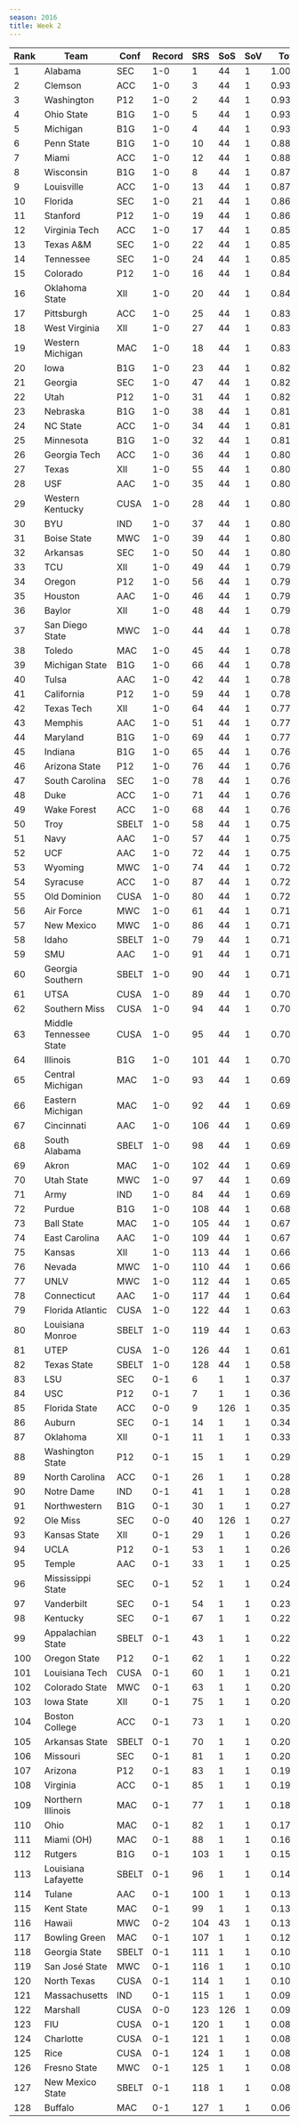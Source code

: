 ```yaml
---
season: 2016
title: Week 2
---
```

<table class="display"><thead><tr><th>Rank</th><th>Team</th><th>Conf</th><th>Record</th><th>SRS</th><th>SoS</th><th>SoV</th><th>Total</th></tr></thead><tbody>
<tr><td>1</td><td>Alabama</td><td>SEC</td><td>1-0</td><td>1</td><td>44</td><td>1</td><td>1.00000</td></tr>
<tr><td>2</td><td>Clemson</td><td>ACC</td><td>1-0</td><td>3</td><td>44</td><td>1</td><td>0.93905</td></tr>
<tr><td>3</td><td>Washington</td><td>P12</td><td>1-0</td><td>2</td><td>44</td><td>1</td><td>0.93440</td></tr>
<tr><td>4</td><td>Ohio State</td><td>B1G</td><td>1-0</td><td>5</td><td>44</td><td>1</td><td>0.93109</td></tr>
<tr><td>5</td><td>Michigan</td><td>B1G</td><td>1-0</td><td>4</td><td>44</td><td>1</td><td>0.93014</td></tr>
<tr><td>6</td><td>Penn State</td><td>B1G</td><td>1-0</td><td>10</td><td>44</td><td>1</td><td>0.88329</td></tr>
<tr><td>7</td><td>Miami</td><td>ACC</td><td>1-0</td><td>12</td><td>44</td><td>1</td><td>0.88237</td></tr>
<tr><td>8</td><td>Wisconsin</td><td>B1G</td><td>1-0</td><td>8</td><td>44</td><td>1</td><td>0.87578</td></tr>
<tr><td>9</td><td>Louisville</td><td>ACC</td><td>1-0</td><td>13</td><td>44</td><td>1</td><td>0.87107</td></tr>
<tr><td>10</td><td>Florida</td><td>SEC</td><td>1-0</td><td>21</td><td>44</td><td>1</td><td>0.86278</td></tr>
<tr><td>11</td><td>Stanford</td><td>P12</td><td>1-0</td><td>19</td><td>44</td><td>1</td><td>0.86262</td></tr>
<tr><td>12</td><td>Virginia Tech</td><td>ACC</td><td>1-0</td><td>17</td><td>44</td><td>1</td><td>0.85877</td></tr>
<tr><td>13</td><td>Texas A&M</td><td>SEC</td><td>1-0</td><td>22</td><td>44</td><td>1</td><td>0.85735</td></tr>
<tr><td>14</td><td>Tennessee</td><td>SEC</td><td>1-0</td><td>24</td><td>44</td><td>1</td><td>0.85409</td></tr>
<tr><td>15</td><td>Colorado</td><td>P12</td><td>1-0</td><td>16</td><td>44</td><td>1</td><td>0.84735</td></tr>
<tr><td>16</td><td>Oklahoma State</td><td>XII</td><td>1-0</td><td>20</td><td>44</td><td>1</td><td>0.84504</td></tr>
<tr><td>17</td><td>Pittsburgh</td><td>ACC</td><td>1-0</td><td>25</td><td>44</td><td>1</td><td>0.83495</td></tr>
<tr><td>18</td><td>West Virginia</td><td>XII</td><td>1-0</td><td>27</td><td>44</td><td>1</td><td>0.83450</td></tr>
<tr><td>19</td><td>Western Michigan</td><td>MAC</td><td>1-0</td><td>18</td><td>44</td><td>1</td><td>0.83025</td></tr>
<tr><td>20</td><td>Iowa</td><td>B1G</td><td>1-0</td><td>23</td><td>44</td><td>1</td><td>0.82724</td></tr>
<tr><td>21</td><td>Georgia</td><td>SEC</td><td>1-0</td><td>47</td><td>44</td><td>1</td><td>0.82572</td></tr>
<tr><td>22</td><td>Utah</td><td>P12</td><td>1-0</td><td>31</td><td>44</td><td>1</td><td>0.82045</td></tr>
<tr><td>23</td><td>Nebraska</td><td>B1G</td><td>1-0</td><td>38</td><td>44</td><td>1</td><td>0.81898</td></tr>
<tr><td>24</td><td>NC State</td><td>ACC</td><td>1-0</td><td>34</td><td>44</td><td>1</td><td>0.81633</td></tr>
<tr><td>25</td><td>Minnesota</td><td>B1G</td><td>1-0</td><td>32</td><td>44</td><td>1</td><td>0.81424</td></tr>
<tr><td>26</td><td>Georgia Tech</td><td>ACC</td><td>1-0</td><td>36</td><td>44</td><td>1</td><td>0.80991</td></tr>
<tr><td>27</td><td>Texas</td><td>XII</td><td>1-0</td><td>55</td><td>44</td><td>1</td><td>0.80979</td></tr>
<tr><td>28</td><td>USF</td><td>AAC</td><td>1-0</td><td>35</td><td>44</td><td>1</td><td>0.80817</td></tr>
<tr><td>29</td><td>Western Kentucky</td><td>CUSA</td><td>1-0</td><td>28</td><td>44</td><td>1</td><td>0.80605</td></tr>
<tr><td>30</td><td>BYU</td><td>IND</td><td>1-0</td><td>37</td><td>44</td><td>1</td><td>0.80350</td></tr>
<tr><td>31</td><td>Boise State</td><td>MWC</td><td>1-0</td><td>39</td><td>44</td><td>1</td><td>0.80320</td></tr>
<tr><td>32</td><td>Arkansas</td><td>SEC</td><td>1-0</td><td>50</td><td>44</td><td>1</td><td>0.80191</td></tr>
<tr><td>33</td><td>TCU</td><td>XII</td><td>1-0</td><td>49</td><td>44</td><td>1</td><td>0.79958</td></tr>
<tr><td>34</td><td>Oregon</td><td>P12</td><td>1-0</td><td>56</td><td>44</td><td>1</td><td>0.79742</td></tr>
<tr><td>35</td><td>Houston</td><td>AAC</td><td>1-0</td><td>46</td><td>44</td><td>1</td><td>0.79722</td></tr>
<tr><td>36</td><td>Baylor</td><td>XII</td><td>1-0</td><td>48</td><td>44</td><td>1</td><td>0.79475</td></tr>
<tr><td>37</td><td>San Diego State</td><td>MWC</td><td>1-0</td><td>44</td><td>44</td><td>1</td><td>0.78972</td></tr>
<tr><td>38</td><td>Toledo</td><td>MAC</td><td>1-0</td><td>45</td><td>44</td><td>1</td><td>0.78673</td></tr>
<tr><td>39</td><td>Michigan State</td><td>B1G</td><td>1-0</td><td>66</td><td>44</td><td>1</td><td>0.78507</td></tr>
<tr><td>40</td><td>Tulsa</td><td>AAC</td><td>1-0</td><td>42</td><td>44</td><td>1</td><td>0.78405</td></tr>
<tr><td>41</td><td>California</td><td>P12</td><td>1-0</td><td>59</td><td>44</td><td>1</td><td>0.78146</td></tr>
<tr><td>42</td><td>Texas Tech</td><td>XII</td><td>1-0</td><td>64</td><td>44</td><td>1</td><td>0.77713</td></tr>
<tr><td>43</td><td>Memphis</td><td>AAC</td><td>1-0</td><td>51</td><td>44</td><td>1</td><td>0.77472</td></tr>
<tr><td>44</td><td>Maryland</td><td>B1G</td><td>1-0</td><td>69</td><td>44</td><td>1</td><td>0.77090</td></tr>
<tr><td>45</td><td>Indiana</td><td>B1G</td><td>1-0</td><td>65</td><td>44</td><td>1</td><td>0.76994</td></tr>
<tr><td>46</td><td>Arizona State</td><td>P12</td><td>1-0</td><td>76</td><td>44</td><td>1</td><td>0.76626</td></tr>
<tr><td>47</td><td>South Carolina</td><td>SEC</td><td>1-0</td><td>78</td><td>44</td><td>1</td><td>0.76468</td></tr>
<tr><td>48</td><td>Duke</td><td>ACC</td><td>1-0</td><td>71</td><td>44</td><td>1</td><td>0.76365</td></tr>
<tr><td>49</td><td>Wake Forest</td><td>ACC</td><td>1-0</td><td>68</td><td>44</td><td>1</td><td>0.76164</td></tr>
<tr><td>50</td><td>Troy</td><td>SBELT</td><td>1-0</td><td>58</td><td>44</td><td>1</td><td>0.75931</td></tr>
<tr><td>51</td><td>Navy</td><td>AAC</td><td>1-0</td><td>57</td><td>44</td><td>1</td><td>0.75447</td></tr>
<tr><td>52</td><td>UCF</td><td>AAC</td><td>1-0</td><td>72</td><td>44</td><td>1</td><td>0.75276</td></tr>
<tr><td>53</td><td>Wyoming</td><td>MWC</td><td>1-0</td><td>74</td><td>44</td><td>1</td><td>0.72919</td></tr>
<tr><td>54</td><td>Syracuse</td><td>ACC</td><td>1-0</td><td>87</td><td>44</td><td>1</td><td>0.72286</td></tr>
<tr><td>55</td><td>Old Dominion</td><td>CUSA</td><td>1-0</td><td>80</td><td>44</td><td>1</td><td>0.72048</td></tr>
<tr><td>56</td><td>Air Force</td><td>MWC</td><td>1-0</td><td>61</td><td>44</td><td>1</td><td>0.71903</td></tr>
<tr><td>57</td><td>New Mexico</td><td>MWC</td><td>1-0</td><td>86</td><td>44</td><td>1</td><td>0.71541</td></tr>
<tr><td>58</td><td>Idaho</td><td>SBELT</td><td>1-0</td><td>79</td><td>44</td><td>1</td><td>0.71338</td></tr>
<tr><td>59</td><td>SMU</td><td>AAC</td><td>1-0</td><td>91</td><td>44</td><td>1</td><td>0.71112</td></tr>
<tr><td>60</td><td>Georgia Southern</td><td>SBELT</td><td>1-0</td><td>90</td><td>44</td><td>1</td><td>0.71022</td></tr>
<tr><td>61</td><td>UTSA</td><td>CUSA</td><td>1-0</td><td>89</td><td>44</td><td>1</td><td>0.70904</td></tr>
<tr><td>62</td><td>Southern Miss</td><td>CUSA</td><td>1-0</td><td>94</td><td>44</td><td>1</td><td>0.70458</td></tr>
<tr><td>63</td><td>Middle Tennessee State</td><td>CUSA</td><td>1-0</td><td>95</td><td>44</td><td>1</td><td>0.70227</td></tr>
<tr><td>64</td><td>Illinois</td><td>B1G</td><td>1-0</td><td>101</td><td>44</td><td>1</td><td>0.70129</td></tr>
<tr><td>65</td><td>Central Michigan</td><td>MAC</td><td>1-0</td><td>93</td><td>44</td><td>1</td><td>0.69940</td></tr>
<tr><td>66</td><td>Eastern Michigan</td><td>MAC</td><td>1-0</td><td>92</td><td>44</td><td>1</td><td>0.69571</td></tr>
<tr><td>67</td><td>Cincinnati</td><td>AAC</td><td>1-0</td><td>106</td><td>44</td><td>1</td><td>0.69483</td></tr>
<tr><td>68</td><td>South Alabama</td><td>SBELT</td><td>1-0</td><td>98</td><td>44</td><td>1</td><td>0.69197</td></tr>
<tr><td>69</td><td>Akron</td><td>MAC</td><td>1-0</td><td>102</td><td>44</td><td>1</td><td>0.69161</td></tr>
<tr><td>70</td><td>Utah State</td><td>MWC</td><td>1-0</td><td>97</td><td>44</td><td>1</td><td>0.69084</td></tr>
<tr><td>71</td><td>Army</td><td>IND</td><td>1-0</td><td>84</td><td>44</td><td>1</td><td>0.69061</td></tr>
<tr><td>72</td><td>Purdue</td><td>B1G</td><td>1-0</td><td>108</td><td>44</td><td>1</td><td>0.68687</td></tr>
<tr><td>73</td><td>Ball State</td><td>MAC</td><td>1-0</td><td>105</td><td>44</td><td>1</td><td>0.67865</td></tr>
<tr><td>74</td><td>East Carolina</td><td>AAC</td><td>1-0</td><td>109</td><td>44</td><td>1</td><td>0.67710</td></tr>
<tr><td>75</td><td>Kansas</td><td>XII</td><td>1-0</td><td>113</td><td>44</td><td>1</td><td>0.66857</td></tr>
<tr><td>76</td><td>Nevada</td><td>MWC</td><td>1-0</td><td>110</td><td>44</td><td>1</td><td>0.66746</td></tr>
<tr><td>77</td><td>UNLV</td><td>MWC</td><td>1-0</td><td>112</td><td>44</td><td>1</td><td>0.65965</td></tr>
<tr><td>78</td><td>Connecticut</td><td>AAC</td><td>1-0</td><td>117</td><td>44</td><td>1</td><td>0.64985</td></tr>
<tr><td>79</td><td>Florida Atlantic</td><td>CUSA</td><td>1-0</td><td>122</td><td>44</td><td>1</td><td>0.63762</td></tr>
<tr><td>80</td><td>Louisiana Monroe</td><td>SBELT</td><td>1-0</td><td>119</td><td>44</td><td>1</td><td>0.63325</td></tr>
<tr><td>81</td><td>UTEP</td><td>CUSA</td><td>1-0</td><td>126</td><td>44</td><td>1</td><td>0.61636</td></tr>
<tr><td>82</td><td>Texas State</td><td>SBELT</td><td>1-0</td><td>128</td><td>44</td><td>1</td><td>0.58275</td></tr>
<tr><td>83</td><td>LSU</td><td>SEC</td><td>0-1</td><td>6</td><td>1</td><td>1</td><td>0.37467</td></tr>
<tr><td>84</td><td>USC</td><td>P12</td><td>0-1</td><td>7</td><td>1</td><td>1</td><td>0.36575</td></tr>
<tr><td>85</td><td>Florida State</td><td>ACC</td><td>0-0</td><td>9</td><td>126</td><td>1</td><td>0.35291</td></tr>
<tr><td>86</td><td>Auburn</td><td>SEC</td><td>0-1</td><td>14</td><td>1</td><td>1</td><td>0.34172</td></tr>
<tr><td>87</td><td>Oklahoma</td><td>XII</td><td>0-1</td><td>11</td><td>1</td><td>1</td><td>0.33657</td></tr>
<tr><td>88</td><td>Washington State</td><td>P12</td><td>0-1</td><td>15</td><td>1</td><td>1</td><td>0.29899</td></tr>
<tr><td>89</td><td>North Carolina</td><td>ACC</td><td>0-1</td><td>26</td><td>1</td><td>1</td><td>0.28695</td></tr>
<tr><td>90</td><td>Notre Dame</td><td>IND</td><td>0-1</td><td>41</td><td>1</td><td>1</td><td>0.28037</td></tr>
<tr><td>91</td><td>Northwestern</td><td>B1G</td><td>0-1</td><td>30</td><td>1</td><td>1</td><td>0.27687</td></tr>
<tr><td>92</td><td>Ole Miss</td><td>SEC</td><td>0-0</td><td>40</td><td>126</td><td>1</td><td>0.27674</td></tr>
<tr><td>93</td><td>Kansas State</td><td>XII</td><td>0-1</td><td>29</td><td>1</td><td>1</td><td>0.26556</td></tr>
<tr><td>94</td><td>UCLA</td><td>P12</td><td>0-1</td><td>53</td><td>1</td><td>1</td><td>0.26193</td></tr>
<tr><td>95</td><td>Temple</td><td>AAC</td><td>0-1</td><td>33</td><td>1</td><td>1</td><td>0.25370</td></tr>
<tr><td>96</td><td>Mississippi State</td><td>SEC</td><td>0-1</td><td>52</td><td>1</td><td>1</td><td>0.24711</td></tr>
<tr><td>97</td><td>Vanderbilt</td><td>SEC</td><td>0-1</td><td>54</td><td>1</td><td>1</td><td>0.23690</td></tr>
<tr><td>98</td><td>Kentucky</td><td>SEC</td><td>0-1</td><td>67</td><td>1</td><td>1</td><td>0.22671</td></tr>
<tr><td>99</td><td>Appalachian State</td><td>SBELT</td><td>0-1</td><td>43</td><td>1</td><td>1</td><td>0.22582</td></tr>
<tr><td>100</td><td>Oregon State</td><td>P12</td><td>0-1</td><td>62</td><td>1</td><td>1</td><td>0.22019</td></tr>
<tr><td>101</td><td>Louisiana Tech</td><td>CUSA</td><td>0-1</td><td>60</td><td>1</td><td>1</td><td>0.21501</td></tr>
<tr><td>102</td><td>Colorado State</td><td>MWC</td><td>0-1</td><td>63</td><td>1</td><td>1</td><td>0.20675</td></tr>
<tr><td>103</td><td>Iowa State</td><td>XII</td><td>0-1</td><td>75</td><td>1</td><td>1</td><td>0.20397</td></tr>
<tr><td>104</td><td>Boston College</td><td>ACC</td><td>0-1</td><td>73</td><td>1</td><td>1</td><td>0.20298</td></tr>
<tr><td>105</td><td>Arkansas State</td><td>SBELT</td><td>0-1</td><td>70</td><td>1</td><td>1</td><td>0.20157</td></tr>
<tr><td>106</td><td>Missouri</td><td>SEC</td><td>0-1</td><td>81</td><td>1</td><td>1</td><td>0.20089</td></tr>
<tr><td>107</td><td>Arizona</td><td>P12</td><td>0-1</td><td>83</td><td>1</td><td>1</td><td>0.19304</td></tr>
<tr><td>108</td><td>Virginia</td><td>ACC</td><td>0-1</td><td>85</td><td>1</td><td>1</td><td>0.19092</td></tr>
<tr><td>109</td><td>Northern Illinois</td><td>MAC</td><td>0-1</td><td>77</td><td>1</td><td>1</td><td>0.18271</td></tr>
<tr><td>110</td><td>Ohio</td><td>MAC</td><td>0-1</td><td>82</td><td>1</td><td>1</td><td>0.17271</td></tr>
<tr><td>111</td><td>Miami (OH)</td><td>MAC</td><td>0-1</td><td>88</td><td>1</td><td>1</td><td>0.16189</td></tr>
<tr><td>112</td><td>Rutgers</td><td>B1G</td><td>0-1</td><td>103</td><td>1</td><td>1</td><td>0.15579</td></tr>
<tr><td>113</td><td>Louisiana Lafayette</td><td>SBELT</td><td>0-1</td><td>96</td><td>1</td><td>1</td><td>0.14857</td></tr>
<tr><td>114</td><td>Tulane</td><td>AAC</td><td>0-1</td><td>100</td><td>1</td><td>1</td><td>0.13824</td></tr>
<tr><td>115</td><td>Kent State</td><td>MAC</td><td>0-1</td><td>99</td><td>1</td><td>1</td><td>0.13342</td></tr>
<tr><td>116</td><td>Hawaii</td><td>MWC</td><td>0-2</td><td>104</td><td>43</td><td>1</td><td>0.13246</td></tr>
<tr><td>117</td><td>Bowling Green</td><td>MAC</td><td>0-1</td><td>107</td><td>1</td><td>1</td><td>0.12783</td></tr>
<tr><td>118</td><td>Georgia State</td><td>SBELT</td><td>0-1</td><td>111</td><td>1</td><td>1</td><td>0.10857</td></tr>
<tr><td>119</td><td>San José State</td><td>MWC</td><td>0-1</td><td>116</td><td>1</td><td>1</td><td>0.10351</td></tr>
<tr><td>120</td><td>North Texas</td><td>CUSA</td><td>0-1</td><td>114</td><td>1</td><td>1</td><td>0.10031</td></tr>
<tr><td>121</td><td>Massachusetts</td><td>IND</td><td>0-1</td><td>115</td><td>1</td><td>1</td><td>0.09842</td></tr>
<tr><td>122</td><td>Marshall</td><td>CUSA</td><td>0-0</td><td>123</td><td>126</td><td>1</td><td>0.09467</td></tr>
<tr><td>123</td><td>FIU</td><td>CUSA</td><td>0-1</td><td>120</td><td>1</td><td>1</td><td>0.08578</td></tr>
<tr><td>124</td><td>Charlotte</td><td>CUSA</td><td>0-1</td><td>121</td><td>1</td><td>1</td><td>0.08178</td></tr>
<tr><td>125</td><td>Rice</td><td>CUSA</td><td>0-1</td><td>124</td><td>1</td><td>1</td><td>0.08104</td></tr>
<tr><td>126</td><td>Fresno State</td><td>MWC</td><td>0-1</td><td>125</td><td>1</td><td>1</td><td>0.08095</td></tr>
<tr><td>127</td><td>New Mexico State</td><td>SBELT</td><td>0-1</td><td>118</td><td>1</td><td>1</td><td>0.08041</td></tr>
<tr><td>128</td><td>Buffalo</td><td>MAC</td><td>0-1</td><td>127</td><td>1</td><td>1</td><td>0.06410</td></tr>
</tbody></table>
